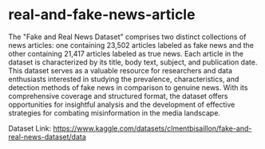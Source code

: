 # real-and-fake-news-article
The "Fake and Real News Dataset" comprises two distinct collections of news articles: one containing 23,502 articles labeled as fake news and the other containing 21,417 articles labeled as true news. Each article in the dataset is characterized by its title, body text, subject, and publication date. This dataset serves as a valuable resource for researchers and data enthusiasts interested in studying the prevalence, characteristics, and detection methods of fake news in comparison to genuine news. With its comprehensive coverage and structured format, the dataset offers opportunities for insightful analysis and the development of effective strategies for combating misinformation in the media landscape.

Dataset Link: https://www.kaggle.com/datasets/clmentbisaillon/fake-and-real-news-dataset/data
